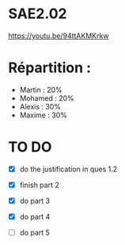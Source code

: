 # SAE2.02

https://youtu.be/94ttAKMKrkw

# Répartition :

- Martin : 20%
- Mohamed : 20%
- Alexis : 30%
- Maxime : 30%

# TO DO

- [x] do the justification in ques 1.2

- [x] finish part 2

- [x] do part 3

- [x] do part 4

- [ ] do part 5

